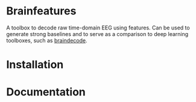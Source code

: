 Brainfeatures
=============

A toolbox to decode raw time-domain EEG using features.
Can be used to generate strong baselines and to serve as a comparison to deep learning toolboxes, such as [braindecode](https://github.com/robintibor/braindecode).


Installation
============


Documentation
=============
